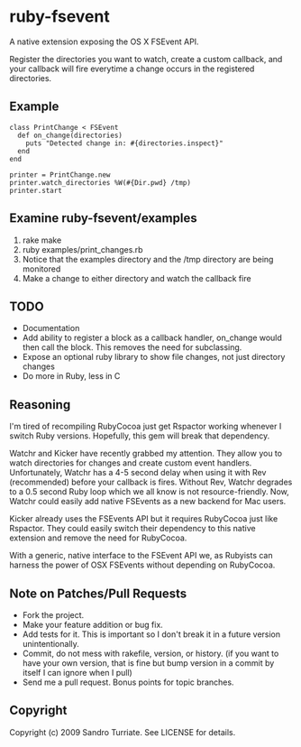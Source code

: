ruby-fsevent
============

A native extension exposing the OS X FSEvent API.

Register the directories you want to watch, create a custom callback, and your
callback will fire everytime a change occurs in the registered directories.

Example
-------
    class PrintChange < FSEvent
      def on_change(directories)
        puts "Detected change in: #{directories.inspect}"
      end
    end

    printer = PrintChange.new
    printer.watch_directories %W(#{Dir.pwd} /tmp)
    printer.start


Examine ruby-fsevent/examples
-----------------------------
1. rake make
2. ruby examples/print_changes.rb
3. Notice that the examples directory and the /tmp directory are being
   monitored
4. Make a change to either directory and watch the callback fire

TODO
----
* Documentation
* Add ability to register a block as a callback handler, on_change would then
  call the block. This removes the need for subclassing.
* Expose an optional ruby library to show file changes, not just directory
  changes
* Do more in Ruby, less in C

Reasoning
---------
I'm tired of recompiling RubyCocoa just get Rspactor working whenever I switch
Ruby versions. Hopefully, this gem will break that dependency.

Watchr and Kicker have recently grabbed my attention. They allow you to watch
directories for changes and create custom event handlers.  Unfortunately,
Watchr has a 4-5 second delay when using it with Rev (recommended) before your
callback is fires.  Without Rev, Watchr degrades to a 0.5 second Ruby loop
which we all know is not resource-friendly. Now, Watchr could easily add native
FSEvents as a new backend for Mac users.

Kicker already uses the FSEvents API but it requires RubyCocoa just like
Rspactor. They could easily switch their dependency to this native extension
and remove the need for RubyCocoa.

With a generic, native interface to the FSEvent API we, as Rubyists can harness
the power of OSX FSEvents without depending on RubyCocoa.


Note on Patches/Pull Requests
-----------------------------

* Fork the project.
* Make your feature addition or bug fix.
* Add tests for it. This is important so I don't break it in a
  future version unintentionally.
* Commit, do not mess with rakefile, version, or history.
  (if you want to have your own version, that is fine but
   bump version in a commit by itself I can ignore when I pull)
* Send me a pull request. Bonus points for topic branches.

Copyright
---------

Copyright (c) 2009 Sandro Turriate. See LICENSE for details.
